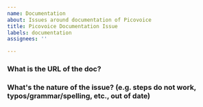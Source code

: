 ```yaml
---
name: Documentation
about: Issues around documentation of Picovoice
title: Picovoice Documentation Issue
labels: documentation
assignees: ''

---
```


### What is the URL of the doc?



### What's the nature of the issue? (e.g. steps do not work, typos/grammar/spelling, etc., out of date)
